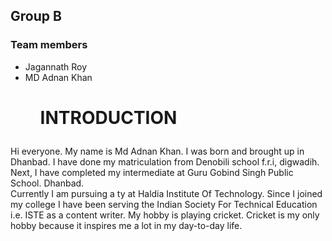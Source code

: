## Group B
### Team members
- Jagannath Roy
- MD Adnan Khan
 <h1><ul> INTRODUCTION </u></h1>
 <p> Hi everyone. My name is Md Adnan Khan. I was born and brought up in Dhanbad. I have done my matriculation from Denobili school f.r.i, digwadih. Next, I have completed my intermediate at Guru Gobind Singh Public School. Dhanbad.<br> Currently I am pursuing a ty at Haldia Institute Of Technology. Since I joined my college I have been serving the Indian Society For Technical Education i.e. ISTE as a content writer. My hobby is playing cricket. Cricket is my only hobby because it inspires me a lot in my day-to-day life.<p>
